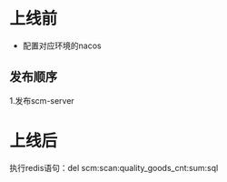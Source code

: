 # 上线前

- 配置对应环境的nacos

## 发布顺序

1.发布scm-server

# 上线后

执行redis语句：del scm:scan:quality_goods_cnt:sum:sql







